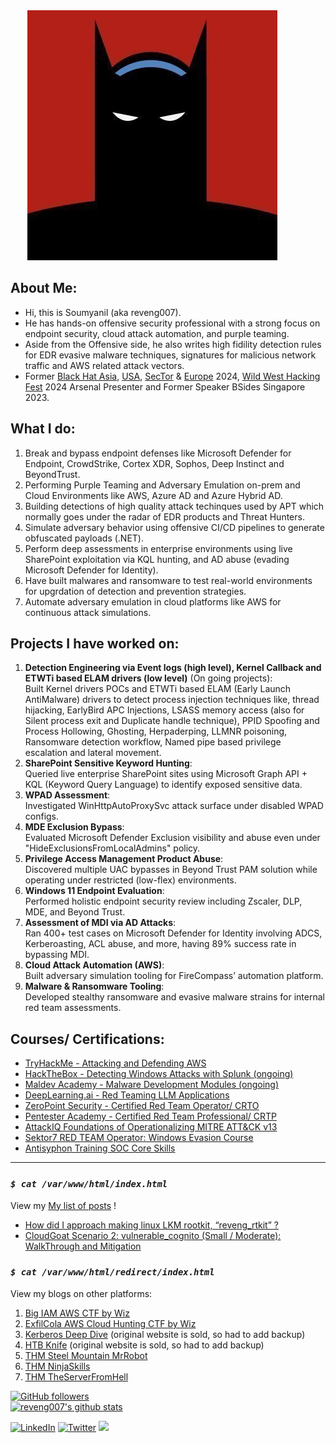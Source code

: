 
<!-- ## Welcome to GitHub Pages -->

<!-- <img style="padding-right: 50px;" align="left" src="reveng_rtkit/bat.jpg"> -->

<div style="text-align: center;">
    <img style="padding-right: 50px;" src="reveng_rtkit/bat.jpg" alt="Bat Image">
</div>

## About Me: 
- Hi, this is Soumyanil (aka reveng007).
- He has hands-on offensive security professional with a strong focus on endpoint security, cloud attack automation, and purple teaming.
- Aside from the Offensive side, he also writes high fidility detection rules for EDR evasive malware techniques, signatures for malicious network traffic and AWS related attack vectors.
- Former [Black Hat Asia](https://www.blackhat.com/asia-24/arsenal/schedule/presenters.html#soumyanil-biswas-47163), [USA](https://www.blackhat.com/us-24/arsenal/schedule/presenters.html#soumyanil-biswas-47163), [SecTor](https://www.blackhat.com/sector/2024/arsenal/schedule/presenters.html#soumyanil-biswas-47163) & [Europe](https://www.blackhat.com/eu-24/arsenal/schedule/index.html#darkwidow-customizable-dropper-tool-targeting-windows-41187) 2024, [Wild West Hacking Fest](https://www.youtube.com/watch?v=xsibDZ6BpyA&list=PLXF21PFPPXTN9s4jyds6QEa_jq14YHsK-&index=2) 2024 Arsenal Presenter and Former Speaker BSides Singapore 2023.

## What I do:

1. Break and bypass endpoint defenses like Microsoft Defender for Endpoint, CrowdStrike, Cortex XDR, Sophos, Deep Instinct and BeyondTrust.
2. Performing Purple Teaming and Adversary Emulation on-prem and Cloud Environments like AWS, Azure AD and Azure Hybrid AD.
3. Building detections of high quality attack techinques used by APT which normally goes under the radar of EDR products and Threat Hunters.
4. Simulate adversary behavior using offensive CI/CD pipelines to generate obfuscated payloads (.NET).
5. Perform deep assessments in enterprise environments using live SharePoint exploitation via KQL hunting, and AD abuse (evading Microsoft Defender for Identity).
6. Have built malwares and ransomware to test real-world environments for upgrdation of detection and prevention strategies.
7. Automate adversary emulation in cloud platforms like AWS for continuous attack simulations.

## Projects I have worked on:

1. **Detection Engineering via Event logs (high level), Kernel Callback and ETWTi based ELAM drivers (low level)** (On going projects): \
Built Kernel drivers POCs and ETWTi based ELAM (Early Launch AntiMalware) drivers to detect process injection techniques like, thread hijacking, EarlyBird APC Injections, LSASS memory access (also for Silent process exit and Duplicate handle technique), PPID Spoofing and Process Hollowing, Ghosting, Herpaderping, LLMNR poisoning, Ransomware detection workflow, Named pipe based privilege escalation and lateral movement.
2. **SharePoint Sensitive Keyword Hunting**: \
Queried live enterprise SharePoint sites using Microsoft Graph API + KQL (Keyword Query Language) to identify exposed sensitive data.
3. **WPAD Assessment**: \
Investigated WinHttpAutoProxySvc attack surface under disabled WPAD configs.
4. **MDE Exclusion Bypass**: \
Evaluated Microsoft Defender Exclusion visibility and abuse even under "HideExclusionsFromLocalAdmins" policy.
5. **Privilege Access Management Product Abuse**: \
Discovered multiple UAC bypasses in Beyond Trust PAM solution while operating under restricted (low-flex) environments.
6. **Windows 11 Endpoint Evaluation**: \
Performed holistic endpoint security review including Zscaler, DLP, MDE, and Beyond Trust.
7. **Assessment of MDI via AD Attacks**: \
Ran 400+ test cases on Microsoft Defender for Identity involving ADCS, Kerberoasting, ACL abuse, and more, having 89% success rate in bypassing MDI.
8. **Cloud Attack Automation (AWS)**: \
Built adversary simulation tooling for FireCompass’ automation platform.
9. **Malware & Ransomware Tooling**: \
Developed stealthy ransomware and evasive malware strains for internal red team assessments.

## Courses/ Certifications:
- [TryHackMe - Attacking and Defending AWS](https://tryhackme.com/certificate/THM-FAQAASBXX0)
- [HackTheBox - Detecting Windows Attacks with Splunk (ongoing)](https://academy.hackthebox.com/course/preview/detecting-windows-attacks-with-splunk)
- [Maldev Academy - Malware Development Modules (ongoing)](https://maldevacademy.com/syllabus)
- [DeepLearning.ai - Red Teaming LLM Applications](https://learn.deeplearning.ai/accomplishments/4ecfdaa0-31b8-4180-859b-b639d49bf05c?usp=sharing)
- [ZeroPoint Security - Certified Red Team Operator/ CRTO](https://eu.badgr.com/public/assertions/pM_ivRXJQ0iuVwdpFVRCdg?identity__email=soumyanilbiswas2018@gmail.com)
- [Pentester Academy - Certified Red Team Professional/ CRTP](https://www.credential.net/cb63b0b6-f75d-4139-adce-03ad8a70af3f)
- [AttackIQ Foundations of Operationalizing MITRE ATT&CK v13](https://www.credly.com/badges/35a3a463-7117-42ed-9dc2-bc26a7cc83ec)
- [Sektor7 RED TEAM Operator: Windows Evasion Course](https://drive.google.com/file/d/1LyrCWgZEmEVpPpLQiQFMZ9zt1_pm210f/view)
- [Antisyphon Training SOC Core Skills](https://drive.google.com/file/d/1Y7subNgM_mdaLcwJYwK8xV6MyzmLqUYZ/view)

---

### _`$ cat /var/www/html/index.html`_

View my <a href="https://reveng007.github.io/blog/" target="_blank">My list of posts</a> !

- <a href="https://reveng007.github.io/blog/2022/03/08/reveng_rkit_detailed.html" target="_blank">How did I approach making linux LKM rootkit, “reveng_rtkit” ?</a>
- <a href="https://reveng007.github.io/blog/2024/01/29/CloudGat-AWS-Scenario-2-vulnerable_cognito-(Small-or-Moderate).html" target="_blank">CloudGoat Scenario 2: vulnerable_cognito (Small / Moderate): WalkThrough and Mitigation</a>

### _`$ cat /var/www/html/redirect/index.html`_

View my blogs on other platforms:
1. <a href="https://github.com/reveng007/Cloud-CTFs/tree/main/Wz-BigIAM-CTF" target="_blank">Big IAM AWS CTF by Wiz</a> 
2. <a href="https://github.com/reveng007/Cloud-CTFs/tree/main/Wiz-cloudhuntinggames-ExifCola" target="_blank">ExfilCola AWS Cloud Hunting CTF by Wiz</a> 
3. <a href="https://web.archive.org/web/20210925182952/https://hackhouse.net/kerberos-deep-dive/" target="_blank">Kerberos Deep Dive</a> (original website is sold, so had to add backup)
4. <a href="https://web.archive.org/web/20211025155302/https://hackhouse.net/knife/" target="_blank">HTB Knife</a> (original website is sold, so had to add backup)
5. <a href="https://soumyani1.medium.com/thm-steel-mountain-mr-robot-themed-windows-machine-88ee446cbef7" target="_blank">THM Steel Mountain MrRobot</a>
6. <a href="https://soumyani1.medium.com/thm-ninja-skills-writeup-ce333d3223f3" target="_blank">THM NinjaSkills</a>
7. <a href="https://github.com/reveng007/TryHackMe/blob/main/The%20Server%20From%20Hell/README.md" target="_blank">THM TheServerFromHell</a>


[![GitHub followers](https://img.shields.io/github/followers/reveng007.svg?style=social&label=Follow&maxAge=2592000)](https://github.com/reveng007?tab=followers) \
[![reveng007's github stats](https://github-readme-stats.vercel.app/api?username=reveng007&theme=blue-green)](https://github.com/reveng007/github-readme-stats)

<!-- [![Twitter Followers](https://badgen.net/twitter/follow/javascript)](https://twitter.com/reveng007) -->

<a href="https://www.linkedin.com/in/soumyanil-biswas/" target="_blank"><img src="https://img.shields.io/badge/LinkedIn-%230077B5.svg?&style=flat-square&logo=linkedin&logoColor=white" alt="LinkedIn"></a>
<a href="https://twitter.com/reveng007" target="_blank"><img src="https://img.shields.io/badge/-Twitter-1ca0f1?style=flat-square&labelColor=1ca0f1&logo=twitter&logoColor=white" alt="Twitter"></a>
<a href="mailto:soumyanilbiswas2018@gmail.com"><img src="https://img.shields.io/badge/Gmail-D14836?style=for-the-badge&logo=gmail&logoColor=white" /></a>

<!--
## Github:

<ins>[reveng007](https://github.com/reveng007)</ins>

## Twitter: -->
<!-- <ins>[@reveng007](https://www.twitter.com/reveng007/)</ins> -->
<!--
[![Twitter Follow](https://img.shields.io/twitter/follow/reveng007?style=social)](https://twitter.com/reveng007)

## Linkedin:

<ins>[SoumyanilBiswas](https://www.linkedin.com/in/soumyanil-biswas/)</ins>

-->

<br clear="left"/>
<!-- <br /> -->
<!-- <br /> -->

<!-- You can use the [editor on GitHub](https://github.com/reveng007/reveng007.github.io/edit/main/README.md) to maintain and preview the content for your website in Markdown files.

Whenever you commit to this repository, GitHub Pages will run [Jekyll](https://jekyllrb.com/) to rebuild the pages in your site, from the content in your Markdown files.

### Markdown

Markdown is a lightweight and easy-to-use syntax for styling your writing. It includes conventions for

```markdown
Syntax highlighted code block

# Header 1
## Header 2
### Header 3

- Bulleted
- List

1. Numbered
2. List

**Bold** and _Italic_ and `Code` text

[Link](url) and ![Image](src)
```

For more details see [Basic writing and formatting syntax](https://docs.github.com/en/github/writing-on-github/getting-started-with-writing-and-formatting-on-github/basic-writing-and-formatting-syntax).

### Jekyll Themes

Your Pages site will use the layout and styles from the Jekyll theme you have selected in your [repository settings](https://github.com/reveng007/reveng007.github.io/settings/pages). The name of this theme is saved in the Jekyll `_config.yml` configuration file.

### Support or Contact

Having trouble with Pages? Check out our [documentation](https://docs.github.com/categories/github-pages-basics/) or [contact support](https://support.github.com/contact) and we’ll help you sort it out.

-->
